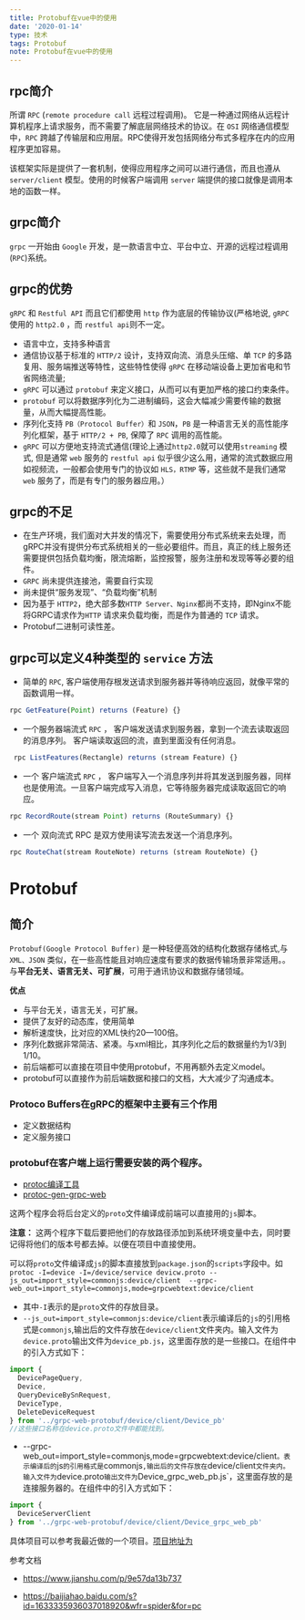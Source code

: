 ```yaml
---
title: Protobuf在vue中的使用
date: '2020-01-14'
type: 技术
tags: Protobuf
note: Protobuf在vue中的使用
---
```


##  rpc简介
所谓 `RPC` (`remote procedure call` 远程过程调用)。
它是一种通过网络从远程计算机程序上请求服务，而不需要了解底层网络技术的协议。在 `OSI` 网络通信模型中，`RPC` 跨越了传输层和应用层。RPC使得开发包括网络分布式多程序在内的应用程序更加容易。

该框架实际是提供了一套机制，使得应用程序之间可以进行通信，而且也遵从`server/client` 模型。使用的时候客户端调用 `server` 端提供的接口就像是调用本地的函数一样。

## grpc简介
`grpc` 一开始由 `Google` 开发，是一款语言中立、平台中立、开源的远程过程调用(`RPC`)系统。

## grpc的优势
`gRPC` 和 `Restful API` 而且它们都使用 `http` 作为底层的传输协议(严格地说, `gRPC` 使用的 `http2.0` ，而 `restful api`则不一定。
+  语言中立，支持多种语言
+  通信协议基于标准的 `HTTP/2` 设计，支持双向流、消息头压缩、单 `TCP` 的多路复用、服务端推送等特性，这些特性使得 `gRPC` 在移动端设备上更加省电和节省网络流量;
+ `gRPC` 可以通过 `protobuf` 来定义接口，从而可以有更加严格的接口约束条件。
+ `protobuf` 可以将数据序列化为二进制编码，这会大幅减少需要传输的数据量，从而大幅提高性能。
+ 序列化支持 `PB（Protocol Buffer）`和 `JSON`，`PB` 是一种语言无关的高性能序列化框架，基于 `HTTP/2 + PB`, 保障了 `RPC` 调用的高性能。
+ `gRPC` 可以方便地支持流式通信(理论上通过`http2.0`就可以使用`streaming` 模式, 但是通常 `web` 服务的 `restful api` 似乎很少这么用，通常的流式数据应用如视频流，一般都会使用专门的协议如 `HLS，RTMP` 等，这些就不是我们通常 `web` 服务了，而是有专门的服务器应用。）

## grpc的不足
+ 在生产环境，我们面对大并发的情况下，需要使用分布式系统来去处理，而gRPC并没有提供分布式系统相关的一些必要组件。而且，真正的线上服务还需要提供包括负载均衡，限流熔断，监控报警，服务注册和发现等等必要的组件。
+ `GRPC` 尚未提供连接池，需要自行实现
+ 尚未提供“服务发现”、“负载均衡”机制
+ 因为基于 `HTTP2`，绝大部多数`HTTP Server、Nginx`都尚不支持，即Nginx不能将GRPC请求作为`HTTP` 请求来负载均衡，而是作为普通的 `TCP` 请求。
+ Protobuf二进制可读性差。

## grpc可以定义4种类型的 `service` 方法
+ 简单的 `RPC`, 客户端使用存根发送请求到服务器并等待响应返回，就像平常的函数调用一样。
```js
rpc GetFeature(Point) returns (Feature) {}
```
+ 一个服务器端流式 `RPC` ， 客户端发送请求到服务器，拿到一个流去读取返回的消息序列。 客户端读取返回的流，直到里面没有任何消息。
```js
 rpc ListFeatures(Rectangle) returns (stream Feature) {}
```
+ 一个 客户端流式 `RPC` ， 客户端写入一个消息序列并将其发送到服务器，同样也是使用流。一旦客户端完成写入消息，它等待服务器完成读取返回它的响应。
```js
rpc RecordRoute(stream Point) returns (RouteSummary) {}
```
+ 一个 双向流式 RPC 是双方使用读写流去发送一个消息序列。
```js
rpc RouteChat(stream RouteNote) returns (stream RouteNote) {}
```

# Protobuf

## 简介
`Protobuf(Google Protocol Buffer)` 是一种轻便高效的结构化数据存储格式,与 `XML、JSON` 类似，在一些高性能且对响应速度有要求的数据传输场景非常适用。。与**平台无关、语言无关、可扩展**，可用于通讯协议和数据存储领域。

**优点**
+ 与平台无关，语言无关，可扩展。
+ 提供了友好的动态库，使用简单
+ 解析速度快，比对应的XML快约20—100倍。
+ 序列化数据非常简洁、紧凑。与xml相比，其序列化之后的数据量约为1/3到1/10。
+ 前后端都可以直接在项目中使用protobuf，不用再额外去定义model。
+ protobuf可以直接作为前后端数据和接口的文档，大大减少了沟通成本。
### Protoco Buffers在gRPC的框架中主要有三个作用
+ 定义数据结构
+ 定义服务接口

### protobuf在客户端上运行需要安装的两个程序。

+ [protoc编译工具](https://github.com/protocolbuffers/protobuf/releases)
+ [protoc-gen-grpc-web](https://github.com/grpc/grpc-web/releases)

这两个程序会将后台定义的`proto`文件编译成前端可以直接用的`js`脚本。

**注意：** 这两个程序下载后要把他们的存放路径添加到系统环境变量中去，同时要记得将他们的版本号都去掉。以便在项目中直接使用。

可以将`proto`文件编译成`js`的脚本直接放到`package.json`的`scripts`字段中。如`protoc -I=device -I=/device/service devicw.proto --js_out=import_style=commonjs:device/client  --grpc-web_out=import_style=commonjs,mode=grpcwebtext:device/client`
+ 其中`-I`表示的是`proto`文件的存放目录。
+ `--js_out=import_style=commonjs:device/client`表示编译后的`js`的引用格式是`commonjs`,输出后的文件存放在`device/client`文件夹内。输入文件为`device.proto`输出文件为`device_pb.js`，这里面存放的是一些接口。在组件中的引入方式如下：
```js
import {
  DevicePageQuery,
  Device,
  QueryDeviceBySnRequest,
  DeviceType,
  DeleteDeviceRequest
} from '../grpc-web-protobuf/device/client/Device_pb'
//这些接口名称在device.proto文件中都能找到。

```
+ --grpc-web_out=import_style=commonjs,mode=grpcwebtext:device/client`。表示编译后的`js`的引用格式是`commonjs`,输出后的文件存放在`device/client`文件夹内。输入文件为`device.proto`输出文件为`Device_grpc_web_pb.js`，这里面存放的是连接服务器的。在组件中的引入方式如下：
```js
import {
  DeviceServerClient
} from '../grpc-web-protobuf/device/client/Device_grpc_web_pb'
```
具体项目可以参考我最近做的一个项目。[项目地址为](https://github.com/tangjie-93/vue/web-protobuf-grpc)

参考文档
+ https://www.jianshu.com/p/9e57da13b737

+ https://baijiahao.baidu.com/s?id=1633335936037018920&wfr=spider&for=pc

